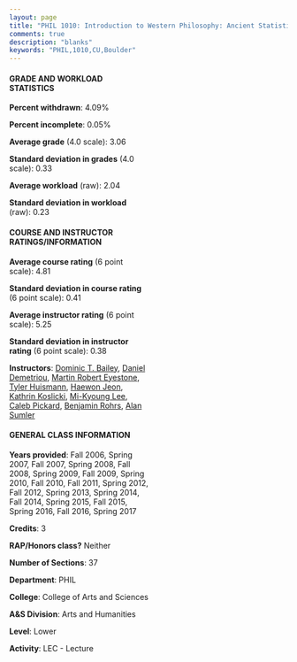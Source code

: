 ```yaml
---
layout: page
title: "PHIL 1010: Introduction to Western Philosophy: Ancient Statistics"
comments: true
description: "blanks"
keywords: "PHIL,1010,CU,Boulder"
---
```

<head>
<script src="https://ajax.googleapis.com/ajax/libs/jquery/2.1.3/jquery.min.js"></script>
<script src="https://dl.dropboxusercontent.com/s/pc42nxpaw1ea4o9/highcharts.js?dl=0"></script>
<!-- <script src="../assets/js/highcharts.js"></script> -->
<style type="text/css">@font-face {
	font-family: "Bebas Neue";
	src: url(https://www.filehosting.org/file/details/544349/BebasNeue Regular.otf) format("opentype");
	}
	h1.Bebas { 
		font-family: "Bebas Neue", Verdana, Tahoma;
	}
</style>
</head>
<body>
	<div id="container" style="float: right; width: 45%; height: 88%; margin-left: 2.5%; margin-right: 2.5%;"></div>
	<script language="JavaScript">
		$(document).ready(function() {
		var chart = {type: 'column'};
		var title = {text: 'Grade Distribution'};
		var xAxis = {categories: ['A','B','C','D','F'],crosshair: true};
		var yAxis = {min: 0,title: {text: 'Percentage'}};
		var tooltip = {headerFormat: '<center><b><span style="font-size:20px">{point.key}</span></b></center>',
		               pointFormat: '<td style="padding:0"><b>{point.y:.1f}%</b></td>',
		               footerFormat: '</table>',shared: true,useHTML: true};
		var plotOptions = {column: {pointPadding: 0.0,borderWidth: 0}};  
		var credits = {enabled: false};var series= [{name: 'Percent',data: [42.88,35.72,13.57,3.73,4.11,]}];
		var json = {};
		json.chart = chart;
		json.title = title;
		json.tooltip = tooltip;
		json.xAxis = xAxis;
		json.yAxis = yAxis;  
		json.series = series;
		json.plotOptions = plotOptions;  
		json.credits = credits;
		$('#container').highcharts(json);
	});
	</script>
</body>
			   
#### GRADE AND WORKLOAD STATISTICS

**Percent withdrawn**: 4.09%

**Percent incomplete**: 0.05%

**Average grade** (4.0 scale): 3.06

**Standard deviation in grades** (4.0 scale): 0.33

**Average workload** (raw): 2.04

**Standard deviation in workload** (raw): 0.23

#### COURSE AND INSTRUCTOR RATINGS/INFORMATION

**Average course rating** (6 point scale): 4.81

**Standard deviation in course rating** (6 point scale): 0.41

**Average instructor rating** (6 point scale): 5.25

**Standard deviation in instructor rating** (6 point scale): 0.38

**Instructors**: <a href='../../instructors/Dominic_T._Bailey'>Dominic T. Bailey</a>, <a href='../../instructors/Daniel_Demetriou'>Daniel Demetriou</a>, <a href='../../instructors/Martin_Robert_Eyestone'>Martin Robert Eyestone</a>, <a href='../../instructors/Tyler_Huismann'>Tyler Huismann</a>, <a href='../../instructors/Haewon_Jeon'>Haewon Jeon</a>, <a href='../../instructors/Kathrin_Koslicki'>Kathrin Koslicki</a>, <a href='../../instructors/Mi-Kyoung_Lee'>Mi-Kyoung Lee</a>, <a href='../../instructors/Caleb_Pickard'>Caleb Pickard</a>, <a href='../../instructors/Benjamin_Rohrs'>Benjamin Rohrs</a>, <a href='../../instructors/Alan_Sumler'>Alan Sumler</a>

#### GENERAL CLASS INFORMATION

**Years provided**: Fall 2006, Spring 2007, Fall 2007, Spring 2008, Fall 2008, Spring 2009, Fall 2009, Spring 2010, Fall 2010, Fall 2011, Spring 2012, Fall 2012, Spring 2013, Spring 2014, Fall 2014, Spring 2015, Fall 2015, Spring 2016, Fall 2016, Spring 2017

**Credits**: 3

**RAP/Honors class?** Neither

**Number of Sections**: 37

**Department**: PHIL

**College**: College of Arts and Sciences

**A&S Division**: Arts and Humanities

**Level**: Lower

**Activity**: LEC - Lecture
